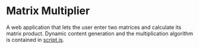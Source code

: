 # Matrix Multiplier
A web application that lets the user enter two matrices and calculate its matrix product. Dynamic content generation and the multiplication algorithm is contained in [script.js](https://github.com/ryansama/matrix-multiplier/blob/master/js/script.js).
